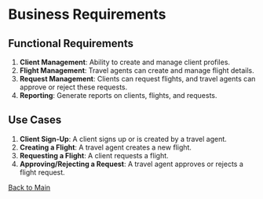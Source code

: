 # Business Requirements

## Functional Requirements

1. **Client Management**: Ability to create and manage client profiles.
2. **Flight Management**: Travel agents can create and manage flight details.
3. **Request Management**: Clients can request flights, and travel agents can approve or reject these requests.
4. **Reporting**: Generate reports on clients, flights, and requests.

## Use Cases

1. **Client Sign-Up**: A client signs up or is created by a travel agent.
2. **Creating a Flight**: A travel agent creates a new flight.
3. **Requesting a Flight**: A client requests a flight.
4. **Approving/Rejecting a Request**: A travel agent approves or rejects a flight request.

[Back to Main](README.md)
